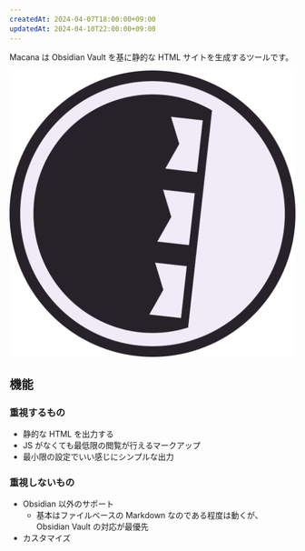 ```yaml
---
createdAt: 2024-04-07T18:00:00+09:00
updatedAt: 2024-04-10T22:00:00+09:00
---
```


Macana は Obsidian Vault を基に静的な HTML サイトを生成するツールです。

![Logo|64](../Assets/logo.svg)

## 機能

### 重視するもの

- 静的な HTML を出力する
- JS がなくても最低限の閲覧が行えるマークアップ
- 最小限の設定でいい感じにシンプルな出力

### 重視しないもの

- Obsidian 以外のサポート
	- 基本はファイルベースの Markdown なのである程度は動くが、 Obsidian Vault の対応が最優先
- カスタマイズ
